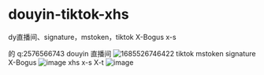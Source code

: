 # douyin-tiktok-xhs
dy直播间、signature，mstoken，tiktok  X-Bogus  x-s


的
q:2576566743
douyin 直播间
![1685526746422](https://github.com/xmydjx/douyin-tiktok/assets/47141266/b5ff82d9-971b-40e0-bd30-601dc28a845b)
tiktok   mstoken  signature  X-Bogus
![image](https://github.com/xmydjx/douyin-tiktok/assets/47141266/fe09a79b-d6c9-421b-9bce-bf5c35a6c67d)
xhs x-s  X-t
![image](https://github.com/xmydjx/douyin-tiktok/assets/47141266/33995957-bafb-4cd3-bfdc-619a511ebd1a)
